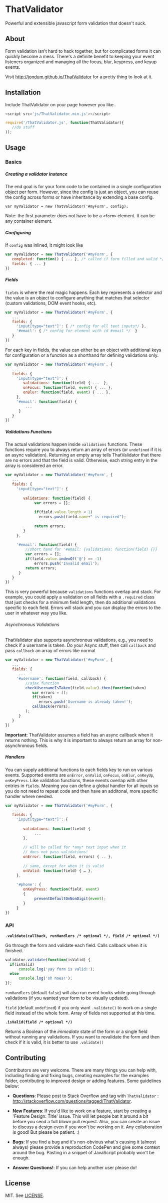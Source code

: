# ThatValidator
Powerful and extensible javascript form validation that doesn't suck. 

## About
Form validation isn't hard to hack together, but for complicated forms it can quickly become a mess. There's a definite benefit to keeping your event listeners organized and managing all the focus, blur, keypress, and keyup events.

Visit http://jondum.github.io/ThatValidator for a pretty thing to look at it.


##  Installation

Include ThatValidator on your page however you like.

```javascript
<script src='js/ThatValidator.min.js'></script>
```

```javascript
require('/ThatValidator.js', function(ThatValidator){
   //do stuff
));
```



## Usage


### Basics

##### Creating a validator instance

The end goal is for your form code to be contained in a single configuration object per form. However, since the config is just an object, you can reuse the config across forms or have inheritance by extending a base config.

`var myValidator = new ThatValidator('#myForm', config);`

Note: the first parameter does not have to be a `<form>` element. It can be any container element.


##### Configuring

If `config` was inlined, it might look like

```javascript 
var myValidator = new ThatValidator('#myForm', {
   completed: function() { ... }, /* called if form filled and valid */
   fields: { ... }
})	
```


##### Fields


`fields` is where the real magic happens. Each key represents a selector and the value is an object to configure anything that matches that selector (custom validations, DOM event hooks, etc).

```javascript 
var myValidator = new ThatValidator('#myForm', {
   ...
   fields: { 
     'input[type="text"]': { /* config for all text inputs*/ },
     '#email': { /* config for element with id #email */  }
   }
})	
```

For each key in fields, the value can either be an object with additional keys for configuration or a function as a shorthand for defining validations only.

```javascript 
var myValidator = new ThatValidator('#myForm', {
   ...
   fields: { 
     'input[type="text"]': { 
        validations: function(field) { ...  },
        onFocus: function(field, event) { ... },
        onBlur: function(field, event) { ... },
     },
     '#email': function(field) { 
         ...
      }
   }
})	
```

##### Validations Functions

The actual validations happen inside `validations` functions. These functions require you to always return an array of errors (or `undefined` if it is an async validation). Returning an empty array tells ThatValidator that there are no errors and that the field is valid. Otherwise, each string entry in the array is considered an error.


```javascript 
var myValidator = new ThatValidator('#myForm', {
   ...
   fields: { 
     'input[type="text"]': { 
        
        validations: function(field) {  
             var errors = [];
             
             if(field.value.length < 1)
               errors.push(field.name+" is required");
               
             return errors;
        }
     },
     
     '#email': function(field) { 
         //short hand for '#email: {validations: function(field) {}}
         var errors = [];
         if(field.value.indexOf('@') == -1)
             errors.push('Invalid email');
         return errors;
      }
   }
})	
```

This is very powerful because `validations` functions overlap and stack. For example, you could apply a validation on all fields with a `.required` class that just checks for a minimum field length, then do additional validations specific to each field. Errors will stack and you can display the errors to the user in whatever way you like.

###### Asynchronous Validations

ThatValidator also supports asynchronous validations, e.g., you need to check if a username is taken. Do your Async stuff, then call `callback` and pass `callback` an array of errors like normal

```javascript 
var myValidator = new ThatValidator('#myForm', {
   ...
   fields: { 
      ...
     '#username': function(field, callback) { 
         //ajax function
         checkUsernameIsTaken(field.value).then(function(taken)
            var errors = [];
            if(taken)
               errors.push('Username is already taken!');
            callback(errors);
         );
      }
   }
})	
```

**Important:** ThatValidator assumes a field has an async callback when it returns nothing. This is why it is important to always return an array for non-asynchronous fields.

##### Handlers

You can supply additional functions to each fields key to run on various events. Supported events are `onError`, `onValid`, `onFocus`, `onBlur`, `onKeyUp`, `onKeyPress`. Like validation functions, these events overlap with other entries in `fields`. Meaning you can define a global handler for all inputs so you do not need to repeat code and then have an additonal, more specific handler where needed. 

```javascript 
var myValidator = new ThatValidator('#myForm', {
   ...
   fields: { 
     'input[type="text"]': { 
        
        validations: function(field) {  
             ...
        },
        
        // will be called for *any* text input when it
        // does not pass validations!
        onError: function(field, errors) { .. },
        
        // same, except for when it is valid
        onValid: function(field) { … },
     },
     
     '#phone': {
        onKeyPress: function(field, event)
        {
             preventDefaultOnNonDigit(event);
        }
     }
})	
```


### API


**`.validate(callback, runHandlers /* optional */, field /* optional */)`**

Go through the form and validate each field. Calls callback when it is finished. 

```javascript
validator.validate(function(isValid) {
  if(isValid)
      console.log('yay form is valid!');
  else
      console.log('oh noes!');
});
```

`runHandlers` (default `false`) will also run event hooks while going through validations (if you wanted your form to be visually updated).

`field` (default `undefined`) if you only want `.validate()` to work on a single field instead of the whole form. Array of fields not supported at this time.


**`.isValid(field /* optional */)`**

Returns a Boolean of the *immediate* state of the form or a single field without running any validations. If you want to revalidate the form and then check if it is valid, it is better to use `.validate()`




## Contributing

Contributors are very welcome. There are many things you can help with,
including finding and fixing bugs, creating examples for the examples folder,
contributing to improved design or adding features. Some guidelines below:

* **Questions**: Please post to Stack Overflow and tag with `ThatValidator` : http://stackoverflow.com/questions/tagged/ThatValidator.

* **New Features**: If you'd like to work on a feature, start by creating a 'Feature Design: Title' issue. This will let people bat it around a bit before you send a full blown pull request. Also, you can create an issue to discuss a design even if you won't be working on it. Any collaboration is good! But please be patient. :)

* **Bugs**: If you find a bug and it's non-obvious what's causing it (almost
  always) please provide a reproduction CodePen and give some context
  around the bug. Pasting in a snippet of JavaScript probably won't be enough.

* **Answer Questions!**: If you can help another user please do!



## License

MIT. See [LICENSE](https://github.com/JonDum/ThatValidator/blob/master/LICENSE).
